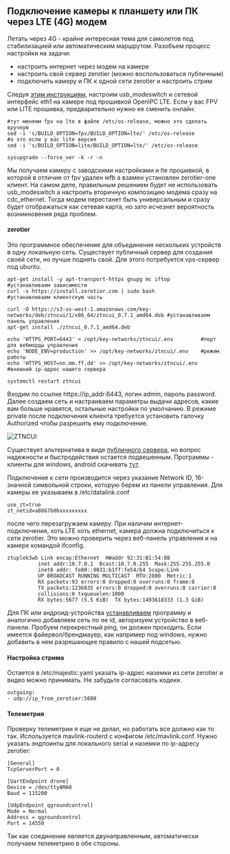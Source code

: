 ## Подключение камеры к планшету или ПК через LTE (4G) модем

Летать через 4G - крайне интересная тема для самолетов под стабилизацией или автоматическим маршрутом. Разобъем процесс настройки на задачи:

* настроить интернет через модем на камере
* настроить свой сервер zerotier (можно воспользоваться публичным)
* подключить камеру и ПК к одной сети zerotier и настроить стрим

Следуя [этим инструкциям](usb-modeswitch.md), настроим usb_modeswitch и сетевой интерфейс eth1 на камере под прошивкой OpenIPC LTE. Если у вас FPV или LITE прошивка, предварительно нужно ее сменить онлайн:
```
#тут меняем fpv на lte в файле /etc/os-release, можно это сделать вручную
sed -i 's/BUILD_OPTION=fpv/BUILD_OPTION=lte/' /etc/os-release
#а это если у вас lite версия
sed -i 's/BUILD_OPTION=lite/BUILD_OPTION=lte/' /etc/os-release

sysupgrade --force_ver -k -r -n
```
Мы получаем камеру с заводскими настройками и lte прошивкой, в которой в отличие от fpv удален wfb а взамен установлен zerotier-one клиент.
На самом деле, правильным решением будет не использовать usb_modeswitch а настроить вторичную композицию модема сразу на cdc_ethernet. Тогда модем перестанет быть универсальным и сразу будет отображаться как сетевая карта, но зато исчезнет вероятность возникновения ряда проблем.

#### zerotier
Это программное обеспечение для объединения нескольких устройств в одну локальную сеть. Существует публичный сервер для создания своей сети, но лучше поднять свой.
Для этого потребуется vps-сервер под ubuntu.
```
apt-get install -y apt-transport-https gnupg mc iftop          #устанавливаем зависимости
curl -s https://install.zerotier.com | sudo bash               #устанавливаем клиентскую часть

curl -O https://s3-us-west-1.amazonaws.com/key-networks/deb/ztncui/1/x86_64/ztncui_0.7.1_amd64.deb #устанавливаем панель управления
apt-get install ./ztncui_0.7.1_amd64.deb

echo 'HTTPS_PORT=6443' > /opt/key-networks/ztncui/.env         #порт для вебморды управления
echo 'NODE_ENV=production' >> /opt/key-networks/ztncui/.env    #режим работы
echo 'HTTPS_HOST=nn.mm.ff.dd' >> /opt/key-networks/ztncui/.env #внешний ip-адрес нашего сервера

systemctl restart ztncui
```

Входим по ссылке https://ip_addr:6443, логин admin, пароль password.
Далее создаем сеть и настраиваем параметры выдачи адресов, какие вам больше нравятся, остальные настройки по умолчанию.
В режиме private после подключения клиента требуется установить галочку Authorized чтобы разрешить ему подключение.

![ZTNCUI](https://github.com/OpenIPC/sandbox-fpv/raw/master/notes_files/ZTNCUI.png)

Существует альтернатива в виде [публичного сервера](https://my.zerotier.com/), но вопрос надежности и быстродействия остается подвешенным. Программы - клиенты для windows, android скачивать [тут](https://www.zerotier.com/download/).

Подключение к сети производится через указание Network ID, 16-значной символьной строки, которую берем из панели управления. Для камеры ее указываем в /etc/datalink.conf
```
use_zt=true
zt_netid=a8867b0bxxxxxxxxx
```
после чего перезагружаем камеру. При наличии интернет-подключения, хоть LTE хоть ethernet, камера должна подключиться к сети zerotier. Это можно проверить через веб-панель управления и на камере командой ifconfig.
```
ztuplek3wb Link encap:Ethernet  HWaddr 92:31:B1:54:8B
          inet addr:10.7.0.1  Bcast:10.7.0.255  Mask:255.255.255.0
          inet6 addr: fe80::9031:b1ff:fe54/64 Scope:Link
          UP BROADCAST RUNNING MULTICAST  MTU:2800  Metric:1
          RX packets:93 errors:0 dropped:0 overruns:0 frame:0
          TX packets:1236835 errors:0 dropped:0 overruns:0 carrier:0
          collisions:0 txqueuelen:1000
          RX bytes:5677 (5.5 KiB)  TX bytes:1493618333 (1.3 GiB)
```

 Для ПК или андроид-устройства [устанавливаем](https://www.zerotier.com/download/) программу и аналогично добавляем сеть по ее id, авторизуем устройство в веб-панели. Пробуем перекрестный ping, он должен проходить. Если имеется файервол/брендмауер, как например под windows, нужно добавить в нем разрешающее правило с нашей подсетью.

#### Настройка стрима
Остается в /etc/majestic.yaml указать ip-адрес наземки из сети zerotier и видео можно принимать. Не забудьте согласовать кодеки.
```
outgoing:
- udp://ip_from_zerotier:5600
```

#### Телеметрия
Проверку телеметрии я еще не делал, но работать все должно как то так.
Используется mavlink-routerd с конфигом /etc/mavlink.conf. Нужно указать эндпоинты для локального serial и наземки по ip-адресу zerotier:
```
[General]
TcpServerPort = 0

[UartEndpoint drone]
Device = /dev/ttyAMA0
Baud = 115200

[UdpEndpoint qgroundcontrol]
Mode = Normal
Address = qgroundcontrol
Port = 14550
```

Так как соединение является двунаправленным, автоматически получаем телеметрию в обе стороны.

